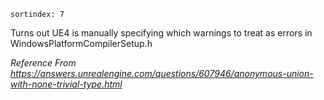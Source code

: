     sortindex: 7

Turns out UE4 is manually specifying which warnings to treat as errors in WindowsPlatformCompilerSetup.h

*Reference From <https://answers.unrealengine.com/questions/607946/anonymous-union-with-none-trivial-type.html>*
